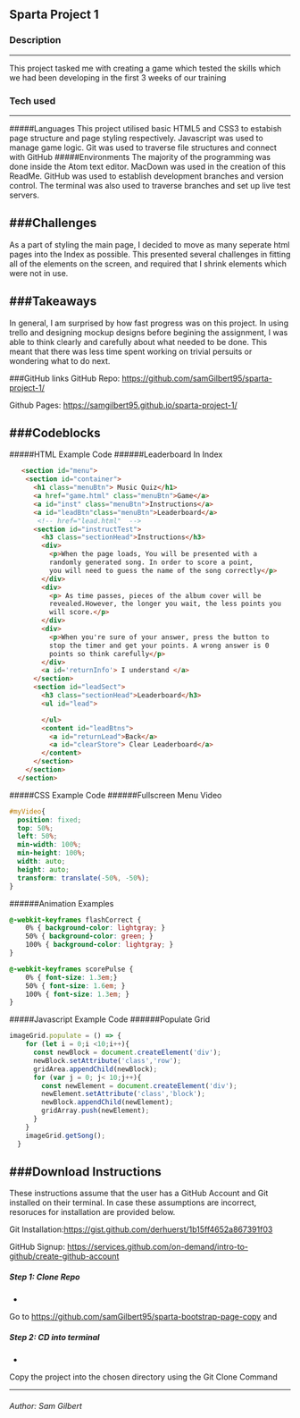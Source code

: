 ## Sparta Project 1


### Description
---
This project tasked me with creating a game which tested the skills which we had been developing in the first 3 weeks of our training

### Tech used
---
#####Languages
This project utilised basic HTML5 and CSS3 to estabish page structure and page styling respectively. Javascript was used to manage game logic. Git was used to traverse file structures and connect with GitHub
#####Environments
The majority of the programming was done inside the Atom text editor. MacDown was used in the creation of this ReadMe. GitHub was used to establish development branches and version control. The terminal was also used to traverse branches and set up live test servers.

###Challenges
---
As a part of styling the main page, I decided to move as many seperate html pages into the Index as possible. This presented several challenges in fitting all of the elements on the screen, and required that I shrink elements which were not in use.

###Takeaways
---
In general, I am surprised by how fast progress was on this project. In using trello and designing mockup designs before begining the assignment, I was able to think clearly and carefully about what needed to be done. This meant that there was less time spent working on trivial persuits or wondering what to do next.

###GitHub links
GitHub Repo: <https://github.com/samGilbert95/sparta-project-1/>

Github Pages: <https://samgilbert95.github.io/sparta-project-1/>

###Codeblocks
---
#####HTML Example Code
######Leaderboard In Index
```html
   <section id="menu">
    <section id="container">
      <h1 class="menuBtn"> Music Quiz</h1>
      <a href="game.html" class="menuBtn">Game</a>
      <a id="inst" class="menuBtn">Instructions</a>
      <a id="leadBtn"class="menuBtn">Leaderboard</a>
       <!-- href="lead.html"  -->
      <section id="instructTest">
        <h3 class="sectionHead">Instructions</h3>
        <div>
          <p>When the page loads, You will be presented with a
          randomly generated song. In order to score a point,
          you will need to guess the name of the song correctly</p>
        </div>
        <div>
          <p> As time passes, pieces of the album cover will be
          revealed.However, the longer you wait, the less points you
          will score.</p>
        </div>
        <div>
          <p>When you're sure of your answer, press the button to
          stop the timer and get your points. A wrong answer is 0
          points so think carefully</p>
        </div>
        <a id='returnInfo'> I understand </a>
      </section>
      <section id="leadSect">
        <h3 class="sectionHead">Leaderboard</h3>
        <ul id="lead">

        </ul>
        <content id="leadBtns">
          <a id="returnLead">Back</a>
          <a id="clearStore"> Clear Leaderboard</a>
        </content>
      </section>
    </section>
  </section>
```
#####CSS Example Code
######Fullscreen Menu Video
```css
#myVideo{
  position: fixed;
  top: 50%;
  left: 50%;
  min-width: 100%;
  min-height: 100%;
  width: auto;
  height: auto;
  transform: translate(-50%, -50%);
}
```
######Animation Examples
```css
@-webkit-keyframes flashCorrect {
	0% { background-color: lightgray; }
	50% { background-color: green; }
	100% { background-color: lightgray; }
}

@-webkit-keyframes scorePulse {
	0% { font-size: 1.3em;}
	50% { font-size: 1.6em; }
	100% { font-size: 1.3em; }
}
```
#####Javascript Example Code
######Populate Grid
```javascript
imageGrid.populate = () => {
    for (let i = 0;i <10;i++){
      const newBlock = document.createElement('div');
      newBlock.setAttribute('class','row');
      gridArea.appendChild(newBlock);
      for (var j = 0; j< 10;j++){
        const newElement = document.createElement('div');
        newElement.setAttribute('class','block');
        newBlock.appendChild(newElement);
        gridArray.push(newElement);
      }
    }
    imageGrid.getSong();
  }
```

###Download Instructions
----
These instructions assume that the user has a GitHub Account and Git installed on their terminal. In case these assumptions are incorrect, resoruces for installation are provided below.

Git Installation:<https://gist.github.com/derhuerst/1b15ff4652a867391f03>

GitHub Signup: <https://services.github.com/on-demand/intro-to-github/create-github-account>

##### Step 1: Clone Repo
-
Go to <https://github.com/samGilbert95/sparta-bootstrap-page-copy> and
##### Step 2:	CD into terminal
-
Copy the project into the chosen directory using the Git Clone Command

---
###### Author:	Sam Gilbert
